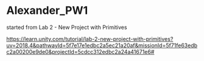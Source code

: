 # Alexander_PW1
started from Lab 2 - New Project with Primitives

https://learn.unity.com/tutorial/lab-2-new-project-with-primitives?uv=2018.4&pathwayId=5f7e17e1edbc2a5ec21a20af&missionId=5f71fe63edbc2a00200e9de0&projectId=5cdcc312edbc2a24a41671e6#
